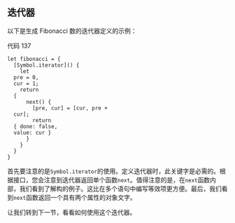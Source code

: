 ## 迭代器

以下是生成 Fibonacci 数的迭代器定义的示例：

代码 137

```
let fibonacci = {
  [Symbol.iterator]() {
    let
  pre = 0,
  cur = 1;
    return
  {
      next() {
        [pre, cur] = [cur, pre +
  cur];
        return
  { done: false,
  value: cur }
      }
    }
  }
}

```

首先要注意的是`Symbol.iterator`的使用。定义迭代器时，此关键字是必需的。根据接口，您会注意到迭代器返回单个函数`next`。值得注意的是，在`next`函数内部，我们看到了解构的例子。这比在多个语句中编写等效项更方便。最后，我们看到`next`函数返回一个具有两个属性的对象文字。

让我们转到下一节，看看如何使用这个迭代器。